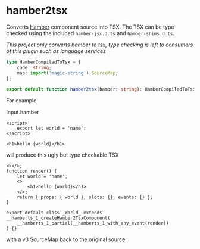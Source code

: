 # hamber2tsx

Converts [Hamber](https://hamberjs.web.app) component source into TSX. The TSX can be type checked using the included `hamber-jsx.d.ts` and `hamber-shims.d.ts`.

_This project only converts hamber to tsx, type checking is left to consumers of this plugin such as language services_

```typescript
type HamberCompiledToTsx = {
    code: string;
    map: import('magic-string').SourceMap;
};

export default function hamber2tsx(hamber: string): HamberCompiledToTsx;
```

For example

Input.hamber

```hamber
<script>
    export let world = 'name';
</script>

<h1>hello {world}</h1>
```

will produce this ugly but type checkable TSX

```tsx
<></>;
function render() {
    let world = 'name';
    <>
        <h1>hello {world}</h1>
    </>;
    return { props: { world }, slots: {}, events: {} };
}

export default class _World_ extends __hamberts_1_createHamber2TsxComponent(
    __hamberts_1_partial(__hamberts_1_with_any_event(render))
) {}
```

with a v3 SourceMap back to the original source.
